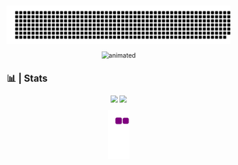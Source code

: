 <p align="center" margin="0">
  <img src="gitartwork.svg" alt="animated"/>
</p>

<p align="center">
  <img src="https://media.giphy.com/media/45sVOVmjAuG2eGu0gf/giphy-downsized-large.gif" alt="animated" width="100%" height="350px"/>
</p>

## 📊 | Stats
<p align="center">
  <img width="48%" src="https://github-readme-stats.vercel.app/api?username=SeiryuJP&show_icons=true&hide_border=true&theme=merko&count_private=true"/>
  <img width="48%" src="https://github-readme-streak-stats.herokuapp.com/?user=SeiryuJP&hide_border=true&theme=merko"/>
</p>

<p align="center">
  <img src="https://github.com/SeiryuJP/SeiryuJP/blob/output/github-contribution-grid-snake.gif" alt="animated"/>
</p>
